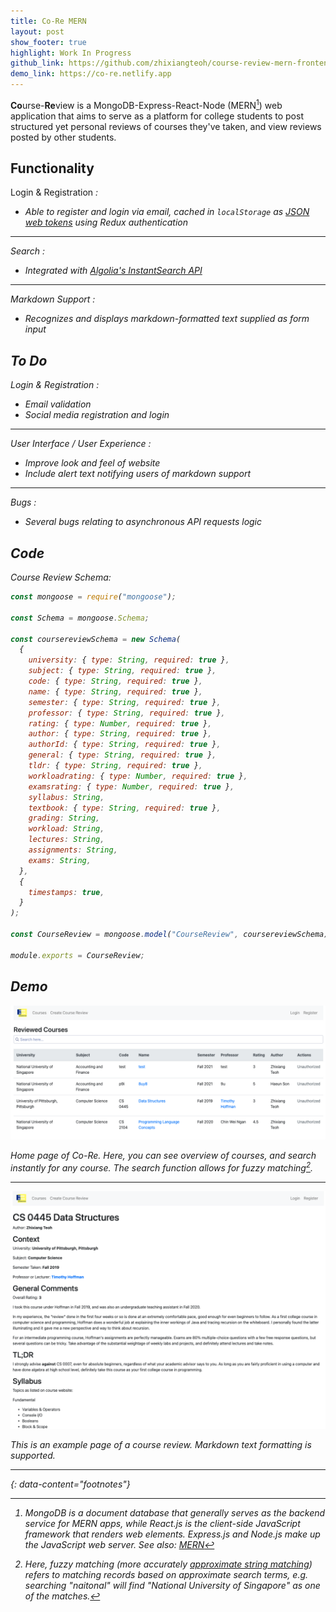 ```yaml
---
title: Co-Re MERN
layout: post
show_footer: true
highlight: Work In Progress
github_link: https://github.com/zhixiangteoh/course-review-mern-frontend
demo_link: https://co-re.netlify.app
---
```


**Co**urse-**Re**view is a MongoDB-Express-React-Node (MERN[^1]) web application that aims to serve as a platform for college students to post structured yet personal reviews of courses they've taken, and view reviews posted by other students.

## Functionality

Login & Registration <i class="fas fa-sign-in-alt" />:

- Able to register and login via email, cached in `localStorage` as [JSON web tokens](https://jwt.io/) using Redux authentication

---

Search <i class="fas fa-search" />:

- Integrated with [Algolia's InstantSearch API](https://www.algolia.com/doc/guides/building-search-ui/what-is-instantsearch/js/)

---

Markdown Support <i class="fab fa-markdown" />:

- Recognizes and displays markdown-formatted text supplied as form input

## To Do

Login & Registration <i class="fas fa-sign-in-alt" />:

- Email validation
- Social media registration and login

---

User Interface / User Experience <i class="fas fa-users" />:

- Improve look and feel of website
- Include alert text notifying users of markdown support

---

Bugs <i class="fas fa-bug" />:

- Several bugs relating to asynchronous API requests logic


## Code

Course Review Schema:

```javascript
const mongoose = require("mongoose");

const Schema = mongoose.Schema;

const coursereviewSchema = new Schema(
  {
    university: { type: String, required: true },
    subject: { type: String, required: true },
    code: { type: String, required: true },
    name: { type: String, required: true },
    semester: { type: String, required: true },
    professor: { type: String, required: true },
    rating: { type: Number, required: true },
    author: { type: String, required: true },
    authorId: { type: String, required: true },
    general: { type: String, required: true },
    tldr: { type: String, required: true },
    workloadrating: { type: Number, required: true },
    examsrating: { type: Number, required: true },
    syllabus: String,
    textbook: { type: String, required: true },
    grading: String,
    workload: String,
    lectures: String,
    assignments: String,
    exams: String,
  },
  {
    timestamps: true,
  }
);

const CourseReview = mongoose.model("CourseReview", coursereviewSchema);

module.exports = CourseReview;
```

## Demo

![Co-Re Home Page](/images/co-re_home.png)

Home page of Co-Re. Here, you can see overview of courses, and search instantly for any course. The search function allows for fuzzy matching[^2].

---

![Co-Re View Course Page](/images/co-re_view_course.png)

This is an example page of a course review. Markdown text formatting is supported.

---
{: data-content="footnotes"}

[^1]: MongoDB is a document database that generally serves as the backend service for MERN apps, while React.js is the client-side JavaScript framework that renders web elements. Express.js and Node.js make up the JavaScript web server. See also: [MERN](https://www.mongodb.com/mern-stack#:~:text=MERN%20stands%20for%20MongoDB%2C%20Express,%29%20%2D%20Node.js%20web%20framework)
[^2]: Here, fuzzy matching (more accurately [approximate string matching](https://en.wikipedia.org/wiki/Approximate_string_matching)) refers to matching records based on approximate search terms, e.g. searching "naitonal" will find "National University of Singapore" as one of the matches.
